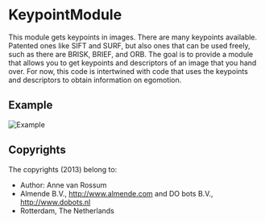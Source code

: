 <!-- Uses markdown syntax for neat display at github -->

# KeypointModule

This module gets keypoints in images. There are many keypoints available. Patented ones like SIFT and SURF, but also ones that can be used freely, such as there are BRISK, BRIEF, and ORB. The goal is to provide a module that allows you to get keypoints and descriptors of an image that you hand over. For now, this code is intertwined with code that uses the keypoints and descriptors to obtain information on egomotion.

## Example

![Example](https://github.com/mrquincle/aim_modules/raw/master/KeypointModule/data/matching_descriptors.bmp "Example")


## Copyrights
The copyrights (2013) belong to:

- Author: Anne van Rossum
- Almende B.V., http://www.almende.com and DO bots B.V., http://www.dobots.nl
- Rotterdam, The Netherlands

